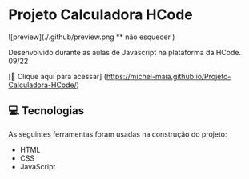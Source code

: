 # Projeto Calculadora HCode

![preview](./.github/preview.png ** não esquecer ) 


Desenvolvido durante as aulas de Javascript na plataforma da HCode. 09/22 


[🔗 Clique aqui para acessar] (https://michel-maia.github.io/Projeto-Calculadora-HCode/)


## 💻 Tecnologias

As seguintes ferramentas foram usadas na construção do projeto:

- HTML
- CSS
- JavaScript


